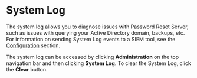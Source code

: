 [title]: # (System Log)
[tags]: # (log)
[priority]: # (1)
# System Log

The system log allows you to diagnose issues with Password Reset Server, such as issues with querying your Active Directory domain, backups, etc. For information on sending System Log events to a SIEM
tool, see the [Configuration](../configuration/index.md) section.

The system log can be accessed by clicking __Administration__ on the top navigation bar and then clicking
__System Log__. To clear the System Log, click the __Clear__ button.